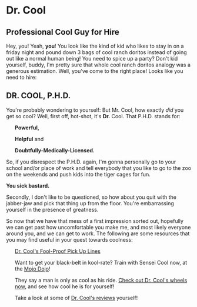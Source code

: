 <!DOCTYPE html>
<html>
	<head>
		<H1>Dr. Cool</H1>
		<H2><B>Professional Cool Guy for Hire</B></H2>
	</head>
	<body>
		<P>
		Hey, you! Yeah, <B>you</B>!
		You look like the kind of kid who likes to stay in on a friday night and pound down 3 bags of cool ranch doritos instead of going out like a normal human being!
		You need to spice up a party?
		Don't kid yourself, buddy, I'm pretty sure that whole cool ranch doritos analogy was a generous estimation.
		Well, you've come to the right place!
		Looks like you need to hire:
		</P>
		<H2><B>DR. COOL, P.H.D.</B></H2>
		<P>
		You're probably wondering to yourself:
		But Mr. Cool, how exactly <I>did</I> you get so cool?
		Well, first off, hot-shot, it's <B>Dr.</B> Cool.
		That P.H.D. stands for:
		<UL>
			<P><L1><B>Powerful,</B></L1></P>
			<P><L2><B>Helpful</B> and</L2></P>
			<P><L3><B>Doubtfully-Medically-Licensed.</B></L3></P>
		</UL>
		So, if you disrespect the P.H.D. again, I'm gonna personally go to your school and/or place of work
		and tell everybody that you like to go to the zoo on the weekends and push kids into the tiger cages for fun.</P>
			<P><B>You sick bastard.</B></P>
		Secondly, I don't like to be questioned,
		so how about you quit with the jabber-jaw
		and pick that thing up from the floor.
		You're embarrassing yourself in the presence of greatness.
		</P>
		<P>
		So now that we have that mess of a first impression sorted out,
		hopefully we can get past how uncomfortable you make me,
		and most likely everyone around you,
		and we can get to work.
		The following are some resources that you may find useful
		in your quest towards coolness:
		<UL>
			<P><L1><A HREF="">Dr. Cool's Fool-Proof Pick Up Lines</A></L1></P>
			<P><L2>Want to get your black-belt in kool-rate?
			Train with Sensei Cool now, at the <A HREF="">Mojo Dojo</A>!</L2></P>
			<P><L3>They say a man is only as cool as his ride. <A HREF="">Check out Dr. Cool's wheels now</A>, and see how cool he is for yourself!</L3></P>
			<P><L4>Take a look at some of <a href="">Dr. Cool's reviews</a> yourself!</P>
	</body>
</html>
